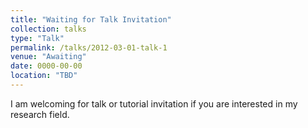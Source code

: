 ```yaml
---
title: "Waiting for Talk Invitation"
collection: talks
type: "Talk"
permalink: /talks/2012-03-01-talk-1
venue: "Awaiting"
date: 0000-00-00
location: "TBD"
---
```


I am welcoming for talk or tutorial invitation if you are interested in my research field.
